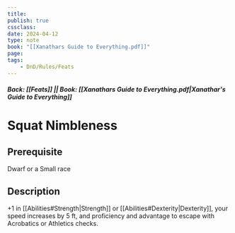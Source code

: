```yaml
---
title:
publish: true
cssclass:
date: 2024-04-12
type: note
book: "[[Xanathars Guide to Everything.pdf]]"
page: 
tags:
    - DnD/Rules/Feats
---
```


##### Back: [[Feats]] || Book: [[Xanathars Guide to Everything.pdf|Xanathar's Guide to Everything]]

# Squat Nimbleness


## Prerequisite 
Dwarf or a Small race

## Description
+1 in [[Abilities#Strength|Strength]] or [[Abilities#Dexterity|Dexterity]], your speed increases by 5 ft, and proficiency and advantage to escape with Acrobatics or Athletics checks.
